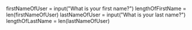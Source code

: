 firstNameOfUser = input("What is your first name?")
lengthOfFirstName = len(firstNameOfUser)
lastNameOfUser = input("What is your last name?")
lengthOfLastName = len(lastNameOfUser)
